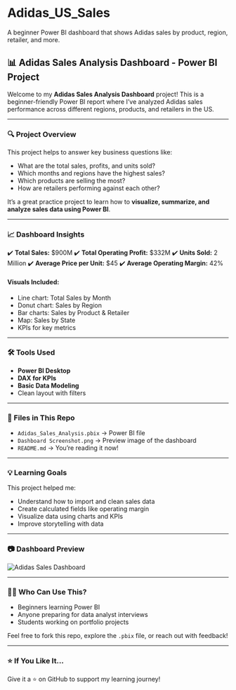 # Adidas_US_Sales
A beginner Power BI dashboard that shows Adidas sales by product, region, retailer, and more. 



## 📊 Adidas Sales Analysis Dashboard - Power BI Project

Welcome to my **Adidas Sales Analysis Dashboard** project!
This is a beginner-friendly Power BI report where I’ve analyzed Adidas sales performance across different regions, products, and retailers in the US.

---

### 🔍 Project Overview

This project helps to answer key business questions like:

* What are the total sales, profits, and units sold?
* Which months and regions have the highest sales?
* Which products are selling the most?
* How are retailers performing against each other?

It’s a great practice project to learn how to **visualize, summarize, and analyze sales data using Power BI**.

---

### 📈 Dashboard Insights

✔️ **Total Sales:** \$900M
✔️ **Total Operating Profit:** \$332M
✔️ **Units Sold:** 2 Million
✔️ **Average Price per Unit:** \$45
✔️ **Average Operating Margin:** 42%

#### Visuals Included:

* Line chart: Total Sales by Month
* Donut chart: Sales by Region
* Bar charts: Sales by Product & Retailer
* Map: Sales by State
* KPIs for key metrics

---

### 🛠️ Tools Used

* **Power BI Desktop**
* **DAX for KPIs**
* **Basic Data Modeling**
* Clean layout with filters 

---

### 📂 Files in This Repo

* `Adidas_Sales_Analysis.pbix` → Power BI file
* `Dashboard Screenshot.png` → Preview image of the dashboard
* `README.md` → You’re reading it now!

---

### 💡 Learning Goals

This project helped me:

* Understand how to import and clean sales data
* Create calculated fields like operating margin
* Visualize data using charts and KPIs
* Improve storytelling with data

---

### 📷 Dashboard Preview

![Adidas Sales Dashboard]()

---

### 🙋‍♂️ Who Can Use This?

* Beginners learning Power BI
* Anyone preparing for data analyst interviews
* Students working on portfolio projects

Feel free to fork this repo, explore the `.pbix` file, or reach out with feedback!

---

### ⭐ If You Like It…

Give it a ⭐ on GitHub to support my learning journey!



